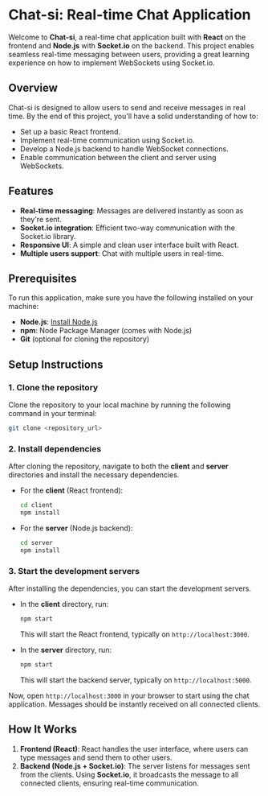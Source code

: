 # Chat-si: Real-time Chat Application

Welcome to **Chat-si**, a real-time chat application built with **React** on the frontend and **Node.js** with **Socket.io** on the backend. This project enables seamless real-time messaging between users, providing a great learning experience on how to implement WebSockets using Socket.io.

## Overview
Chat-si is designed to allow users to send and receive messages in real time. By the end of this project, you'll have a solid understanding of how to:

- Set up a basic React frontend.
- Implement real-time communication using Socket.io.
- Develop a Node.js backend to handle WebSocket connections.
- Enable communication between the client and server using WebSockets.

## Features
- **Real-time messaging**: Messages are delivered instantly as soon as they're sent.
- **Socket.io integration**: Efficient two-way communication with the Socket.io library.
- **Responsive UI**: A simple and clean user interface built with React.
- **Multiple users support**: Chat with multiple users in real-time.

## Prerequisites
To run this application, make sure you have the following installed on your machine:
- **Node.js**: [Install Node.js](https://nodejs.org/)
- **npm**: Node Package Manager (comes with Node.js)
- **Git** (optional for cloning the repository)

## Setup Instructions

### 1. Clone the repository
Clone the repository to your local machine by running the following command in your terminal:

```bash
git clone <repository_url>
```

### 2. Install dependencies
After cloning the repository, navigate to both the **client** and **server** directories and install the necessary dependencies.

- For the **client** (React frontend):
  ```bash
  cd client
  npm install
  ```

- For the **server** (Node.js backend):
  ```bash
  cd server
  npm install
  ```

### 3. Start the development servers
After installing the dependencies, you can start the development servers.

- In the **client** directory, run:
  ```bash
  npm start
  ```
  This will start the React frontend, typically on `http://localhost:3000`.

- In the **server** directory, run:
  ```bash
  npm start
  ```
  This will start the backend server, typically on `http://localhost:5000`.

Now, open `http://localhost:3000` in your browser to start using the chat application. Messages should be instantly received on all connected clients.

## How It Works
1. **Frontend (React)**: React handles the user interface, where users can type messages and send them to other users.
2. **Backend (Node.js + Socket.io)**: The server listens for messages sent from the clients. Using **Socket.io**, it broadcasts the message to all connected clients, ensuring real-time communication.

